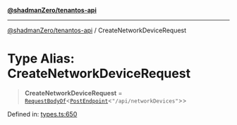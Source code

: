 [**@shadmanZero/tenantos-api**](../README.md)

***

[@shadmanZero/tenantos-api](../globals.md) / CreateNetworkDeviceRequest

# Type Alias: CreateNetworkDeviceRequest

> **CreateNetworkDeviceRequest** = [`RequestBodyOf`](RequestBodyOf.md)\<[`PostEndpoint`](PostEndpoint.md)\<`"/api/networkDevices"`\>\>

Defined in: [types.ts:650](https://github.com/shadmanZero/tenantos-api/blob/1519ecac4035082956b06ca1cf266b8ad4cc7904/src/types.ts#L650)
